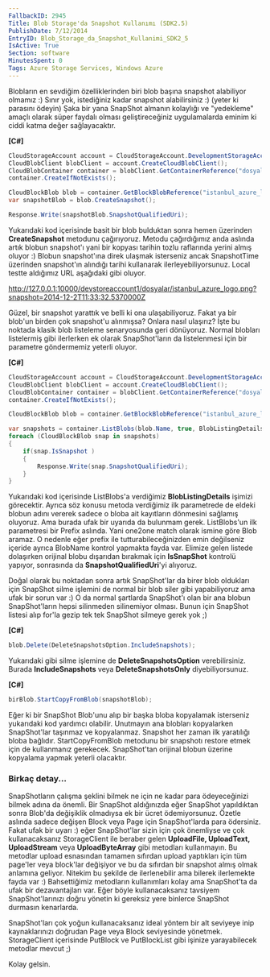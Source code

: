 ```yaml
---
FallbackID: 2945
Title: Blob Storage'da Snapshot Kullanımı (SDK2.5)
PublishDate: 7/12/2014
EntryID: Blob_Storage_da_Snapshot_Kullanimi_SDK2_5
IsActive: True
Section: software
MinutesSpent: 0
Tags: Azure Storage Services, Windows Azure
---
```

Blobların en sevdiğim özelliklerinden biri blob başına snapshotalabiliyor olmamız :) Sınır yok, istediğiniz kadar snapshotalabilirsiniz :) (yeter ki parasını ödeyin) Şaka bir yana SnapShotalmanın kolaylığı ve "yedekleme" amaçlı olarak süper faydalı olmasıgeliştireceğiniz uygulamalarda eminim ki ciddi katma değer sağlayacaktır.**[C\#]**```csCloudStorageAccount account = CloudStorageAccount.DevelopmentStorageAccount;CloudBlobClient blobClient = account.CreateCloudBlobClient();CloudBlobContainer container = blobClient.GetContainerReference("dosyalar");container.CreateIfNotExists();CloudBlockBlob blob = container.GetBlockBlobReference("istanbul_azure_logo.png");var snapshotBlob = blob.CreateSnapshot();Response.Write(snapshotBlob.SnapshotQualifiedUri);```Yukarıdaki kod içerisinde basit bir blob bulduktan sonra hemen üzerinden**CreateSnapshot** metodunu çağırıyoruz. Metodu çağırdığımız andaaslında artık blobun snapshot'ı yani bir kopyası tarihin tozluraflarında yerini almış oluyor :) Blobun snapshot'ına direk ulaşmakisterseniz ancak SnapshotTime üzerinden snapshot'ın alındığı tarihikullanarak ilerleyebiliyorsunuz. Local testte aldığımız URL aşağıdaki gibi oluyor.http://127.0.0.1:10000/devstoreaccount1/dosyalar/istanbul_azure_logo.png?snapshot=2014-12-2T11:33:32.5370000ZGüzel, bir snapshot yarattık ve belli ki ona ulaşabiliyoruz. Fakat yabir blob'un birden çok snapshot'u alınmışsa? Onlara nasıl ulaşırız? İştebu noktada klasik blob listeleme senaryosunda geri dönüyoruz. Normalblobları listelermiş gibi ilerlerken ek olarak SnapShot'ların dalistelenmesi için bir parametre göndermemiz yeterli oluyor.**[C\#]**```csCloudStorageAccount account = CloudStorageAccount.DevelopmentStorageAccount;CloudBlobClient blobClient = account.CreateCloudBlobClient();CloudBlobContainer container = blobClient.GetContainerReference("dosyalar");container.CreateIfNotExists();CloudBlockBlob blob = container.GetBlockBlobReference("istanbul_azure_logo.png");var snapshots = container.ListBlobs(blob.Name, true, BlobListingDetails.Snapshots);foreach (CloudBlockBlob snap in snapshots){    if(snap.IsSnapshot )    {        Response.Write(snap.SnapshotQualifiedUri);    }                }```Yukarıdaki kod içerisinde ListBlobs'a verdiğimiz **BlobListingDetails**işimizi görecektir. Ayrıca söz konusu metoda verdiğimiz ilk parametrede de eldeki blobun adını vererek sadece o bloba ait kayıtların dönmesini sağlamış oluyoruz.  Ama burada ufak bir uyarıda da bulunmam gerek. ListBlobs'un ilk parametresi bir Prefix aslında. Yani one2one match olarak ismine göre Blob aramaz. O nedenle eğer prefix ile tutturabileceğinizden emin değilseniz içeride ayrıca BlobName kontrol yapmakta fayda var. Elimize gelen listede dolaşırken orijinal blobu dışarıdan bırakmak için **IsSnapShot** kontrolü yapıyor, sonrasında da **SnapshotQualifiedUri**'yi alıyoruz.Doğal olarak bu noktadan sonra artık SnapShot'lar da birer bloboldukları için SnapShot silme işlemini de normal bir blob siler gibiyapabiliyoruz ama ufak bir sorun var :) O da normal şartlarda SnapShot'ıolan bir ana blobun SnapShot'ların hepsi silinmeden silinemiyor olması.Bunun için SnapShot listesi alıp for'la gezip tek tek SnapShot silmeyegerek yok ;)**[C\#]**```csblob.Delete(DeleteSnapshotsOption.IncludeSnapshots);```Yukarıdaki gibi silme işlemine de **DeleteSnapshotsOption** verebilirsiniz. Burada **IncludeSnapshots** veya **DeleteSnapshotsOnly** diyebiliyorsunuz. **[C\#]**```csbirBlob.StartCopyFromBlob(snapshotBlob);```Eğer ki bir SnapShot Blob'unu alıp bir başka bloba kopyalamak istersenizyukarıdaki kod yardımcı olabilir. Unutmayın ana blobları kopyalarkenSnapShot'lar taşınmaz ve kopyalanmaz. Snapshot her zaman ilk yaratılığıbloba bağlıdır. StartCopyFromBlob metodunu bir snapshotı restore etmek için de kullanmanız gerekecek. SnapShot'tan orijinal blobun üzerine kopyalama yapmak yeterli olacaktır.### Birkaç detay...SnapShotların çalışma şeklini bilmek ne için ne kadar para ödeyeceğinizibilmek adına da önemli. Bir SnapShot aldığınızda eğer SnapShotyapıldıktan sonra Blob'da değişiklik olmadıysa ek bir ücretödemiyorsunuz. Özetle aslında sadece değişen Block veya Page içinSnapShot'larda para ödersiniz. Fakat ufak bir uyarı :) eğer SnapShot'larsizin için çok önemliyse ve çok kullanacaksanız StorageClient ileberaber gelen **UploadFile, UploadText, UploadStream** veya**UploadByteArray** gibi metodları kullanmayın. Bu metodlar uploadesnasından tamamen sıfırdan upload yaptıkları için tüm page'ler veyablock'lar değişiyor ve bu da sıfırdan bir snapshot almış olmak anlamınageliyor. Nitekim bu şekilde de ilerlenebilir ama bilerek ilerlemektefayda var :) Bahsettiğimiz metodların kullanımları kolay ama SnapShot'tada ufak bir dezavantajları var. Eğer böyle kullanacaksanız tavsiyemSnapShot'larınızı doğru yönetin ki gereksiz yere binlerce SnapShotdurmasın kenarlarda.SnapShot'ları çok yoğun kullanacaksanız ideal yöntem bir alt seviyeyeinip kaynaklarınızı doğrudan Page veya Block seviyesinde yönetmek.StorageClient içerisinde PutBlock ve PutBlockList gibi işinizeyarayabilecek metodlar mevcut ;)Kolay gelsin.
